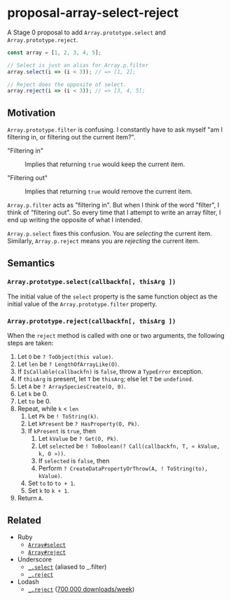 proposal-array-select-reject
============================

A Stage 0 proposal to add `Array.prototype.select` and
`Array.prototype.reject`.

```js
const array = [1, 2, 3, 4, 5];

// Select is just an alias for Array.p.filter
array.select(i => (i < 3)); // => [1, 2];

// Reject does the opposite of select.
array.reject(i => (i < 3)); // => [3, 4, 5];
```

Motivation
----------

`Array.prototype.filter` is confusing. I constantly have to ask myself
"am I filtering in, or filtering out the current item?".

<dl>
  <dt>"Filtering in"</dt>
  <dd>

  Implies that returning `true` would keep the current item.

  </dd>

  <dt>"Filtering out"</dt>
  <dd>

  Implies that returning `true` would remove the current item.

  </dd>
</dl>

`Array.p.filter` acts as "filtering in". But when I think of the word
"filter", I think of "filtering out". So every time that I attempt to
write an array filter, I end up writing the opposite of what I intended.

`Array.p.select` fixes this confusion. You are _selecting_ the current
item. Similarly, `Array.p.reject` means you are _rejecting_ the current
item.


Semantics
---------

### `Array.prototype.select(callbackfn[, thisArg ])`

The initial value of the `select` property is the same function object
as the initial value of the `Array.prototype.filter` property.

### `Array.prototype.reject(callbackfn[, thisArg ])`

When the `reject` method is called with one or two arguments, the
following steps are taken:

1. Let `O` be `? ToObject(this value)`.
1. Let `len` be `? LengthOfArrayLike(O)`.
1. If `IsCallable(callbackfn)` is `false`, throw a `TypeError` exception.
1. If `thisArg` is present, let `T` be `thisArg`; else let `T` be `undefined`.
1. Let `A` be `? ArraySpeciesCreate(O, 0)`.
1. Let `k` be 0.
1. Let `to` be 0.
1. Repeat, while `k` &lt; `len`
   1. Let `Pk` be `! ToString(k)`.
   1. Let `kPresent` be `? HasProperty(O, Pk)`.
   1. If `kPresent` is `true`, then
      1. Let `kValue` be `? Get(O, Pk)`.
      1. Let `selected` be `! ToBoolean(? Call(callbackfn, T, « kValue, k, O »))`.
      1. If `selected` is `false`, then
      1. Perform `? CreateDataPropertyOrThrow(A, ! ToString(to), kValue)`.
   1. Set `to` to `to + 1`.
   1. Set `k` to `k + 1`.
1. Return `A`.

Related
-------

- Ruby
  - [`Array#select`](https://ruby-doc.org/core-2.4.1/Array.html#method-i-select)
  - [`Array#reject`](https://ruby-doc.org/core-2.4.1/Array.html#method-i-reject)
- Underscore
  - [`_.select`](https://underscorejs.org/#filter) (aliased to _.filter)
  - [`_.reject`](https://underscorejs.org/#reject)
- Lodash
  - [`_.reject`](https://lodash.com/docs/4.17.15#reject) ([700,000 downloads/week](https://www.npmjs.com/package/lodash.reject))
